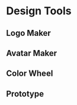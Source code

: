 <script setup>
import { ref } from 'vue';
import NavContainer from '../components/NavContainer.vue';
import newsData from '../assets/tools/design-tools.json';

const data = ref(newsData);
</script>

# Design Tools

## Logo Maker

<NavContainer :data="data.logoMaker"/>

## Avatar Maker

<NavContainer :data="data.avatarMaker"/>

## Color Wheel

<NavContainer :data="data.colorWheel"/>

## Prototype

<NavContainer :data="data.prototype"/>
